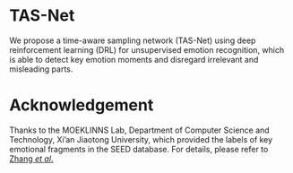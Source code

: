 # TAS-Net
We propose a time-aware sampling network (TAS-Net) using deep reinforcement learning (DRL) for unsupervised emotion recognition, which is able to detect key emotion moments and disregard irrelevant and misleading parts.

# Acknowledgement
Thanks to the MOEKLINNS Lab, Department of Computer Science and Technology, Xi’an Jiaotong University, which provided the labels of key emotional fragments in the SEED database. For details, please refer to [Zhang *et al*.](https://ieeexplore.ieee.org/abstract/document/9698041?casa_token=wlMxQ1eVKi8AAAAA:0Jp3RknJggJETHi3f0rI3JbuDo95EXLN5_t8LFd6XRyAvN0o_fZwBbieZwWFRhxmf9ISmiVsCA)
